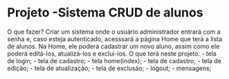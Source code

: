 <h1>Projeto -Sistema CRUD de alunos</h1>

<p>
O que fazer?
Criar um sistema onde o usuário administrador entrará com a senha e, caso esteja autenticado, acesssará a página Home que terá a lista de alunos. Na Home, ele poderá cadastrar um novo aluno, assim como ele poderá editá-los, atualizá-los e exclui-los. 
O que terá neste projeto:
- tela de login;
- tela de cadastro;
- tela home(index);
- tela de cadastro;
- tela de edição;
- tela de atualização;
- tela de exclusão;
- logout;
- mensagens;
 

</p>